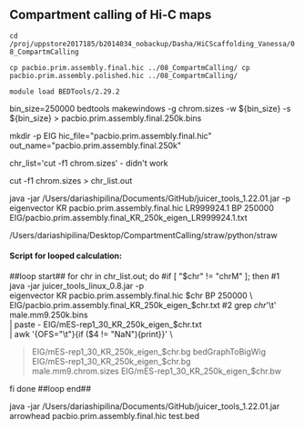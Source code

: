 ## Compartment calling of Hi-C maps

`cd /proj/uppstore2017185/b2014034_nobackup/Dasha/HiCScaffolding_Vanessa/08_CompartmCalling`

`cp pacbio.prim.assembly.final.hic ../08_CompartmCalling/
cp pacbio.prim.assembly.polished.hic ../08_CompartmCalling/`


`module load BEDTools/2.29.2`

bin_size=250000
bedtools makewindows -g chrom.sizes -w ${bin_size} -s ${bin_size} > pacbio.prim.assembly.final.250k.bins

mkdir -p EIG
hic_file="pacbio.prim.assembly.final.hic"
out_name="pacbio.prim.assembly.final.250k"

chr_list=ʽcut -f1 chrom.sizesʽ - didn't work

cut -f1 chrom.sizes > chr_list.out


java -jar /Users/dariashipilina/Documents/GitHub/juicer_tools_1.22.01.jar -p \
eigenvector KR pacbio.prim.assembly.final.hic LR999924.1 BP 250000 \
EIG/pacbio.prim.assembly.final_KR_250k_eigen_LR999924.1.txt


/Users/dariashipilina/Desktop/CompartmentCalling/straw/python/straw

#### Script for looped calculation:

##loop start##
for chr in chr_list.out; do
#if [ "$chr" != "chrM" ]; then
#1
java -jar juicer_tools_linux_0.8.jar -p \
eigenvector KR pacbio.prim.assembly.final.hic $chr BP 250000 \
EIG/pacbio.prim.assembly.final_KR_250k_eigen_$chr.txt
#2
grep $chr$'\t' male.mm9.250k.bins \
| paste - EIG/mES-rep1_30_KR_250k_eigen_$chr.txt \
| awk '{OFS="\t"}{if ($4 != "NaN"){print}}' \
> EIG/mES-rep1_30_KR_250k_eigen_$chr.bg
bedGraphToBigWig EIG/mES-rep1_30_KR_250k_eigen_$chr.bg \
male.mm9.chrom.sizes EIG/mES-rep1_30_KR_250k_eigen_$chr.bw

fi
done
##loop end##


java -jar /Users/dariashipilina/Documents/GitHub/juicer_tools_1.22.01.jar arrowhead pacbio.prim.assembly.final.hic test.bed
